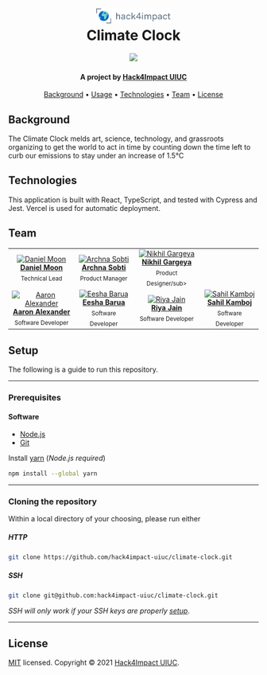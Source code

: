 <h1 align="center">
  <a href="https://uiuc.hack4impact.org"><img src="https://raw.githubusercontent.com/hack4impact-uiuc/uiuc.hack4impact.org/master/public/images/colored-logo.svg" alt="hack4impact logo" width="150"></a>
  <br/>
  Climate Clock
  </br>
</h1>


<p align="center">
    <img src="https://img.shields.io/badge/license-MIT-blue?style=flat-square">
</p>

<h4 align="center">A project by <a href="https://uiuc.hack4impact.org/" target="_blank">Hack4Impact UIUC</a></h4>

<p align="center">
  <a href="#background">Background</a> •
  <a href="#usage">Usage</a> •
  <a href="#technologies">Technologies</a> •
  <a href="#team">Team</a> •
  <a href="#license">License</a>
</p>

## Background

The Climate Clock melds art, science, technology, and grassroots organizing to get the world to act in time by counting down the time left to curb our emissions to stay under an increase of 1.5°C

## Technologies

This application is built with React, TypeScript, and tested with Cypress and Jest. Vercel is used for automatic deployment.

## Team

<table align="center">
  <tr>
    <td align="center"><a href="https://www.linkedin.com/in/daniel-moon1"><img src="./photos/daniel-moon.jpeg" width="75px;" alt="Daniel Moon"/><br /><b>Daniel Moon</b></a><br /><sub>Technical Lead</sub></td>
    <td align="center"><a href=""><img src="./photos/archna-sobti.png" width="75px;" alt="Archna Sobti"/><br /><b>Archna Sobti</b></a><br /><sub>Product Manager</sub></td>
    <td align="center"><a href=""><img src="./photos/nikhil-gargeya.png" width="75px;" alt="Nikhil Gargeya"/><br /><b>Nikhil Gargeya</b></a><br /><sub>Product Designer/sub></td>
  </tr>
  <tr>
    <td align="center"><a href=""><img src="./photos/aaron-alexander.png" width="75px;" alt="Aaron Alexander"/><br /><b>Aaron Alexander</b></a><br /><sub>Software Developer</sub></td>
     <td align="center"><a href=""><img src="./photos/eesha-barua.jpg" width="75px;" alt="Eesha Barua"/><br /><b>Eesha Barua</b></a><br /><sub>Software Developer</sub></td>
     <td align="center"><a href=""><img src="./photos/riya-jain.jpeg" width="75px;" alt="Riya Jain"/><br /><b>Riya Jain</b></a><br /><sub>Software Developer</sub></td>
    <td align="center"><a href=""><img src="./photos/sahil-kamboj.png" width="75px;" alt="Sahil Kamboj"/><br /><b>Sahil Kamboj</b></a><br /><sub>Software Developer</sub></td>
  </tr>
</table>

## Setup

The following is a guide to run this repository.

<hr />

### Prerequisites

#### Software

- [Node.js](https://nodejs.org/en/download/)
- [Git](https://git-scm.com/downloads)

Install [yarn](https://classic.yarnpkg.com/lang/en/docs/install/#windows-stable)
(_Node.js required_)

```bash
npm install --global yarn
```

<hr />

### Cloning the repository

Within a local directory of your choosing, please run either

##### HTTP

```bash
git clone https://github.com/hack4impact-uiuc/climate-clock.git
```

##### SSH

```bash
git clone git@github.com:hack4impact-uiuc/climate-clock.git
```

_SSH will only work if your SSH keys are properly [setup](https://docs.github.com/en/enterprise-server@3.0/authentication/connecting-to-github-with-ssh/generating-a-new-ssh-key-and-adding-it-to-the-ssh-agent)_.

<hr />

## License

[MIT](https://github.com/hack4impact-uiuc/ymca/blob/master/LICENSE) licensed. Copyright © 2021 [Hack4Impact UIUC](https://github.com/hack4impact-uiuc).
